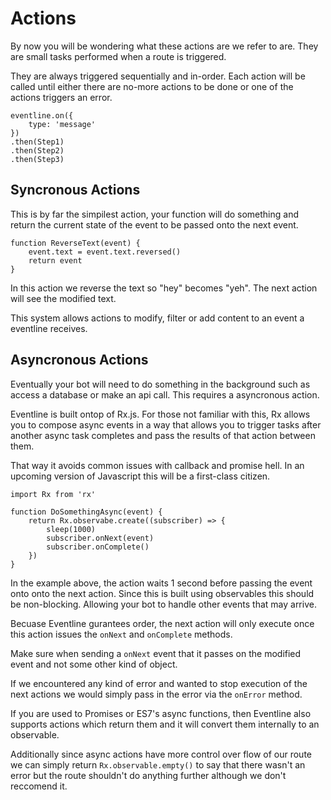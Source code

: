 # Actions

By now you will be wondering what these actions are we refer to are. They
are small tasks performed when a route is triggered.

They are always triggered sequentially and in-order. Each action will be
called until either there are no-more actions to be done or one of the
actions triggers an error.

```
eventline.on({
    type: 'message'
})
.then(Step1)
.then(Step2)
.then(Step3)
```

## Syncronous Actions

This is by far the simpilest action, your function will do something and
return the current state of the event to be passed onto the next event.

```
function ReverseText(event) {
    event.text = event.text.reversed()
    return event
}
```

In this action we reverse the text so "hey" becomes "yeh". The next action
will see the modified text. 

This system allows actions to modify, filter or add content to an event
a eventline receives.

## Asyncronous Actions

Eventually your bot will need to do something in the background such as
access a database or make an api call. This requires a asyncronous action.

Eventline is built ontop of Rx.js. For those not familiar with this, Rx
allows you to compose async events in a way that allows you to trigger tasks after
another async task completes and pass the results of that action between them.

That way it avoids common issues with callback and promise hell. In an upcoming
version of Javascript this will be a first-class citizen.

```
import Rx from 'rx'

function DoSomethingAsync(event) {
    return Rx.observabe.create((subscriber) => {
        sleep(1000)
        subscriber.onNext(event)
        subscriber.onComplete()
    })
}
```

In the example above, the action waits 1 second before passing the event
onto onto the next action. Since this is built using observables this should
be non-blocking. Allowing your bot to handle other events that may
arrive.

Becuase Eventline gurantees order, the next action will only execute
once this action issues the `onNext` and `onComplete` methods.

Make sure when sending a `onNext` event that it passes on the modified event and not some other kind of object.

If we encountered any kind of error and wanted to stop execution of the next
actions we would simply pass in the error via the `onError` method.

If you are used to Promises or ES7's async functions, then Eventline also supports actions which return them and it will convert them internally to an observable. 

Additionally since async actions have more control over flow of our route
we can simply return `Rx.observable.empty()` to say that there wasn't an error
but the route shouldn't do anything further although we don't reccomend it.

